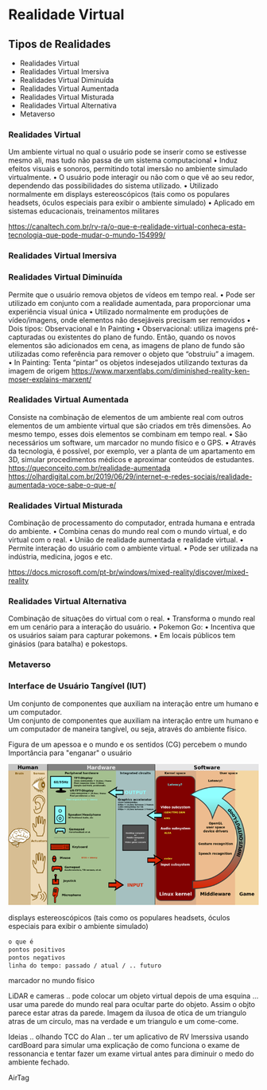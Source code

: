 # Realidade Virtual

## Tipos de Realidades

- Realidades Virtual  
- Realidades Virtual Imersiva  
- Realidades Virtual Diminuída  
- Realidades Virtual Aumentada  
- Realidades Virtual Misturada  
- Realidades Virtual Alternativa  
- Metaverso  

### Realidades Virtual  

Um ambiente virtual no qual o usuário pode se inserir como se estivesse mesmo ali, mas tudo não passa de um sistema computacional
• Induz efeitos visuais e sonoros, permitindo total imersão no ambiente simulado virtualmente.
• O usuário pode interagir ou não com o que vê ao seu redor, dependendo das possibilidades do
sistema utilizado.
• Utilizado normalmente em displays estereoscópicos (tais como os populares headsets, óculos
especiais para exibir o ambiente simulado)
• Aplicado em sistemas educacionais, treinamentos militares

<https://canaltech.com.br/rv-ra/o-que-e-realidade-virtual-conheca-esta-tecnologia-que-pode-mudar-o-mundo-154999/>

### Realidades Virtual Imersiva  

### Realidades Virtual Diminuída  

Permite que o usuário remova objetos de vídeos em tempo real.
• Pode ser utilizado em conjunto com a realidade aumentada, para proporcionar uma
experiência visual única
• Utilizado normalmente em produções de vídeo/imagens, onde elementos não desejáveis
precisam ser removidos
• Dois tipos: Observacional e In Painting
• Observacional: utiliza imagens pré-capturadas ou existentes do plano de fundo. Então, quando os novos elementos são adicionados em cena, as imagens de plano de fundo são utilizadas como referência para remover o objeto que “obstruiu” a imagem.
• In Painting: Tenta “pintar” os objetos indesejados utilizando texturas da imagem de origem
<https://www.marxentlabs.com/diminished-reality-ken-moser-explains-marxent/>  

### Realidades Virtual Aumentada  

Consiste na combinação de elementos de um ambiente real com outros elementos de um ambiente virtual que são criados em três dimensões. Ao mesmo tempo, esses dois elementos se combinam em tempo real.
• São necessários um software, um marcador no mundo físico e o GPS.
• Através da tecnologia, é possível, por exemplo, ver a planta de um apartamento em 3D, simular
procedimentos médicos e aproximar conteúdos de estudantes.
<https://queconceito.com.br/realidade-aumentada>  
<https://olhardigital.com.br/2019/06/29/internet-e-redes-sociais/realidade-aumentada-voce-sabe-o-que-e/>  


### Realidades Virtual Misturada  

Combinação de processamento do computador, entrada humana e entrada do ambiente.
• Combina cenas do mundo real com o mundo virtual, e do virtual com o real.
• União de realidade aumentada e realidade virtual.
• Permite interação do usuário com o ambiente virtual.
• Pode ser utilizada na indústria, medicina, jogos e etc.

<https://docs.microsoft.com/pt-br/windows/mixed-reality/discover/mixed-reality>  


### Realidades Virtual Alternativa  

Combinação de situações do virtual com o real.
• Transforma o mundo real em um cenário para a interação do usuário.
• Pokemon Go:
• Incentiva que os usuários saiam para capturar pokemons.
• Em locais públicos tem ginásios (para batalha) e pokestops.

### Metaverso  

### Interface de Usuário Tangível (IUT)

Um conjunto de componentes que auxiliam na interação entre um humano e um computador.  
Um conjunto de componentes que auxiliam na interação entre um humano e um computador de maneira tangível, ou seja, através do ambiente físico.  

Figura de um apessoa e o mundo e os sentidos (CG) percebem o mundo
Importância para "enganar" o usuário

![Interface - camadas](Conceitos/Interface.png "Interface - camadas")  


displays estereoscópicos (tais como os populares headsets, óculos
especiais para exibir o ambiente simulado)

    o que é  
    pontos positivos  
    pontos negativos  
    linha do tempo: passado / atual / .. futuro  

marcador no mundo físico

LiDAR e cameras .. pode colocar um objeto virtual depois de uma esquina ... usar uma parede do mundo real para ocultar parte do objeto.
Assim o objto parece estar atras da parede. Imagem da ilusoa de otica de um triangulo atras de um circulo, mas na verdade e um triangulo e um come-come.

Ideias .. olhando TCC do Alan .. ter um aplicativo de RV Imerssiva usando cardBoard para simular uma explicação de como funciona o exame de ressonancia e tentar fazer um exame virtual antes para diminuir o medo do ambiente fechado.

AirTag